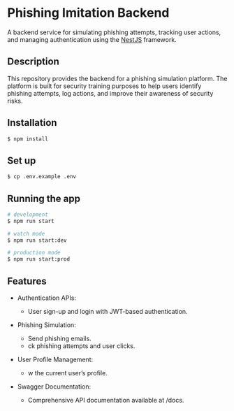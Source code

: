 # Phishing Imitation Backend

<p>A backend service for simulating phishing attempts, tracking user actions, and managing authentication using the <a href="http://nestjs.com/" target="_blank">NestJS</a> framework.</p>

## Description

This repository provides the backend for a phishing simulation platform. The platform is built for security training purposes to help users identify phishing attempts, log actions, and improve their awareness of security risks.

## Installation

```bash
$ npm install
```

## Set up

```bash
$ cp .env.example .env
```

## Running the app

```bash
# development
$ npm run start

# watch mode
$ npm run start:dev

# production mode
$ npm run start:prod
```

## Features

- Authentication APIs:
  - User sign-up and login with JWT-based authentication.
	
- Phishing Simulation:
  - Send phishing emails. 
  - ck phishing attempts and user clicks. 
- User Profile Management:
  - w the current user’s profile.
- Swagger Documentation:
  - Comprehensive API documentation available at /docs.

